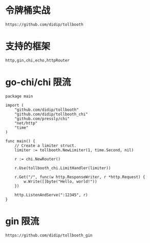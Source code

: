 # 令牌桶实战

    https://github.com/didip/tollbooth

# 支持的框架

    http,gin,chi,echo,httpRouter

# go-chi/chi 限流

    package main

    import (
        "github.com/didip/tollbooth"
        "github.com/didip/tollbooth_chi"
        "github.com/pressly/chi"
        "net/http"
        "time"
    )

    func main() {
        // Create a limiter struct.
        limiter := tollbooth.NewLimiter(1, time.Second, nil)

        r := chi.NewRouter()

        r.Use(tollbooth_chi.LimitHandler(limiter))

        r.Get("/", func(w http.ResponseWriter, r *http.Request) {
            w.Write([]byte("Hello, world!"))
        })

        http.ListenAndServe(":12345", r)
    }

# gin 限流

    https://github.com/didip/tollbooth_gin
